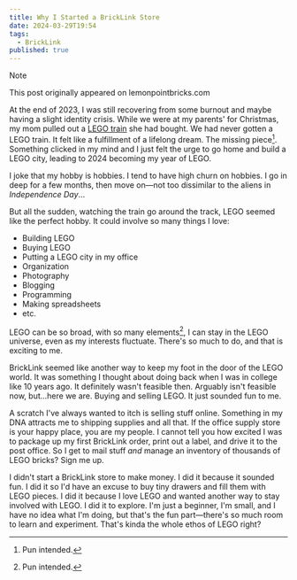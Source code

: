 ```yaml
---
title: Why I Started a BrickLink Store
date: 2024-03-29T19:54
tags:
  - BrickLink
published: true
---
```


> [!NOTE]
> This post originally appeared on lemonpointbricks.com

At the end of 2023, I was still recovering from some burnout and maybe having a slight identity crisis. While we were at my parents' for Christmas, my mom pulled out a [LEGO train](https://www.lego.com/en-us/product/passenger-train-60197) she had bought. We had never gotten a LEGO train. It felt like a fulfillment of a lifelong dream. The missing piece[^1]. Something clicked in my mind and I just felt the urge to go home and build a LEGO city, leading to 2024 becoming my year of LEGO.

I joke that my hobby is hobbies. I tend to have high churn on hobbies. I go in deep for a few months, then move on—not too dissimilar to the aliens in *Independence Day*...

But all the sudden, watching the train go around the track, LEGO seemed like the perfect hobby. It could involve so many things I love:

- Building LEGO
- Buying LEGO
- Putting a LEGO city in my office
- Organization
- Photography
- Blogging
- Programming
- Making spreadsheets
- etc.

LEGO can be so broad, with so many elements[^1], I can stay in the LEGO universe, even as my interests fluctuate. There's so much to do, and that is exciting to me.

BrickLink seemed like another way to keep my foot in the door of the LEGO world. It was something I thought about doing back when I was in college like 10 years ago. It definitely wasn't feasible then. Arguably isn't feasible now, but...here we are. Buying and selling LEGO. It just sounded fun to me.

A scratch I've always wanted to itch is selling stuff online. Something in my DNA attracts me to shipping supplies and all that. If the office supply store is your happy place, you are my people. I cannot tell you how excited I was to package up my first BrickLink order, print out a label, and drive it to the post office. So I get to mail stuff *and* manage an inventory of thousands of LEGO bricks? Sign me up.

I didn't start a BrickLink store to make money. I did it because it sounded fun. I did it so I'd have an excuse to buy tiny drawers and fill them with LEGO pieces. I did it because I love LEGO and wanted another way to stay involved with LEGO. I did it to explore. I'm just a beginner, I'm small, and I have no idea what I'm doing, but that's the fun part—there's so much room to learn and experiment. That's kinda the whole ethos of LEGO right?

[^1]: Pun intended.
